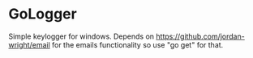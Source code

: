 # GoLogger
Simple keylogger for windows.
Depends on https://github.com/jordan-wright/email for the emails functionality so use "go get" for that.
